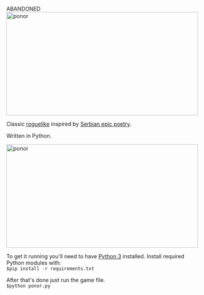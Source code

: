 ABANDONED<br>
<img src="https://i.imgur.com/eTfVYoj.png" alt="ponor" width=500 height=270\>

Classic [roguelike](http://roguebasin.com) inspired by [Serbian epic poetry](https://en.wikipedia.org/wiki/Serbian_epic_poetry). 

Written in Python.

<img src="https://i.imgur.com/pGbI3mO.png" alt="ponor" width=500 height=270\>

To get it running you'll need to have [Python 3](https://www.python.org/downloads/) installed.
Install required Python modules with:<br>
`$pip install -r requirements.txt`

After that's done just run the game file.<br>
`$python ponor.py`

